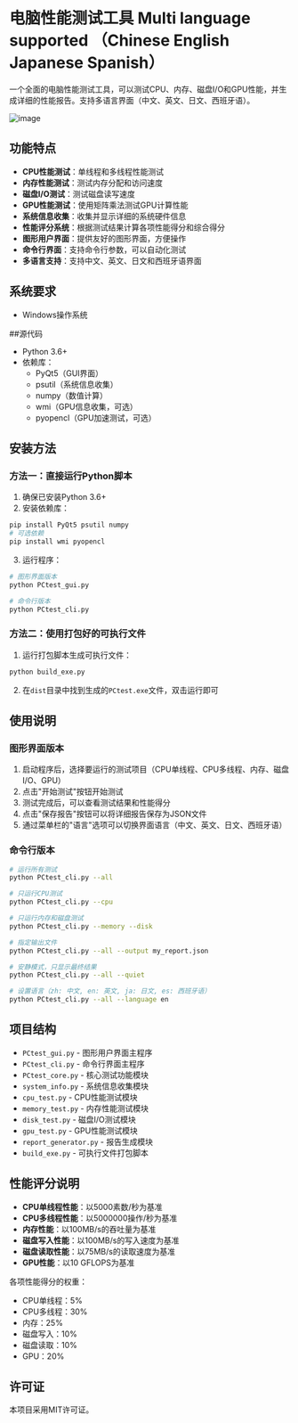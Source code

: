 # 电脑性能测试工具  Multi language supported （Chinese English Japanese Spanish）

一个全面的电脑性能测试工具，可以测试CPU、内存、磁盘I/O和GPU性能，并生成详细的性能报告。支持多语言界面（中文、英文、日文、西班牙语）。

![image](https://github.com/user-attachments/assets/2014d6ef-3f03-4c2a-b9c6-241a6b6693d2)


## 功能特点

- **CPU性能测试**：单线程和多线程性能测试
- **内存性能测试**：测试内存分配和访问速度
- **磁盘I/O测试**：测试磁盘读写速度
- **GPU性能测试**：使用矩阵乘法测试GPU计算性能
- **系统信息收集**：收集并显示详细的系统硬件信息
- **性能评分系统**：根据测试结果计算各项性能得分和综合得分
- **图形用户界面**：提供友好的图形界面，方便操作
- **命令行界面**：支持命令行参数，可以自动化测试
- **多语言支持**：支持中文、英文、日文和西班牙语界面

## 系统要求

- Windows操作系统

##源代码

- Python 3.6+
- 依赖库：
  - PyQt5（GUI界面）
  - psutil（系统信息收集）
  - numpy（数值计算）
  - wmi（GPU信息收集，可选）
  - pyopencl（GPU加速测试，可选）

## 安装方法

### 方法一：直接运行Python脚本

1. 确保已安装Python 3.6+
2. 安装依赖库：

```bash
pip install PyQt5 psutil numpy
# 可选依赖
pip install wmi pyopencl
```

3. 运行程序：

```bash
# 图形界面版本
python PCtest_gui.py

# 命令行版本
python PCtest_cli.py
```

### 方法二：使用打包好的可执行文件

1. 运行打包脚本生成可执行文件：

```bash
python build_exe.py
```

2. 在`dist`目录中找到生成的`PCtest.exe`文件，双击运行即可

## 使用说明

### 图形界面版本

1. 启动程序后，选择要运行的测试项目（CPU单线程、CPU多线程、内存、磁盘I/O、GPU）
2. 点击"开始测试"按钮开始测试
3. 测试完成后，可以查看测试结果和性能得分
4. 点击"保存报告"按钮可以将详细报告保存为JSON文件
5. 通过菜单栏的"语言"选项可以切换界面语言（中文、英文、日文、西班牙语）

### 命令行版本

```bash
# 运行所有测试
python PCtest_cli.py --all

# 只运行CPU测试
python PCtest_cli.py --cpu

# 只运行内存和磁盘测试
python PCtest_cli.py --memory --disk

# 指定输出文件
python PCtest_cli.py --all --output my_report.json

# 安静模式，只显示最终结果
python PCtest_cli.py --all --quiet

# 设置语言（zh: 中文, en: 英文, ja: 日文, es: 西班牙语）
python PCtest_cli.py --all --language en
```

## 项目结构

- `PCtest_gui.py` - 图形用户界面主程序
- `PCtest_cli.py` - 命令行界面主程序
- `PCtest_core.py` - 核心测试功能模块
- `system_info.py` - 系统信息收集模块
- `cpu_test.py` - CPU性能测试模块
- `memory_test.py` - 内存性能测试模块
- `disk_test.py` - 磁盘I/O测试模块
- `gpu_test.py` - GPU性能测试模块
- `report_generator.py` - 报告生成模块
- `build_exe.py` - 可执行文件打包脚本

## 性能评分说明

- **CPU单线程性能**：以5000素数/秒为基准
- **CPU多线程性能**：以5000000操作/秒为基准
- **内存性能**：以100MB/s的吞吐量为基准
- **磁盘写入性能**：以100MB/s的写入速度为基准
- **磁盘读取性能**：以75MB/s的读取速度为基准
- **GPU性能**：以10 GFLOPS为基准

各项性能得分的权重：
- CPU单线程：5%
- CPU多线程：30%
- 内存：25%
- 磁盘写入：10%
- 磁盘读取：10%
- GPU：20%

## 许可证

本项目采用MIT许可证。
